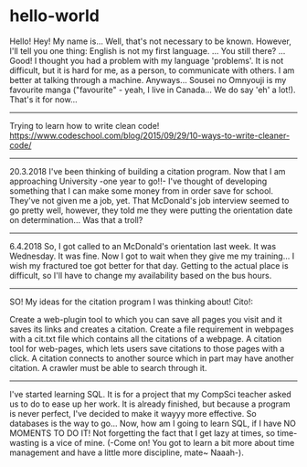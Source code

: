 # hello-world
Hello! Hey!
My name is... Well, that's not necessary to be known.
However, I'll tell you one thing: English is not my first language.
...
You still there?
...
Good! I thought you had a problem with my language 'problems'. It is not difficult, but
it is hard for me, as a person, to communicate with others. I am better at talking 
through a machine. 
Anyways... Sousei no Omnyouji is my favourite manga ("favourite" - yeah, I live in Canada... 
We do say 'eh' a lot!).
That's it for now...


********************

Trying to learn how to write clean code!
https://www.codeschool.com/blog/2015/09/29/10-ways-to-write-cleaner-code/



********************
20.3.2018
I've been thinking of building a citation program. Now that I am approaching University -one year to go!!- I've thought of developing something that I can make some money from in order save for school. They've not given me a job, yet. That McDonald's job interview seemed to go pretty well, however, they told me they were putting the orientation date on determination... Was that a troll? 

********************
6.4.2018
So, I got called to an McDonald's orientation last week. It was Wednesday. It was fine. Now I got to wait when they give me my training... I wish my fractured toe got better for that day. Getting to the actual place is difficult, so I'll have to change my availability based on the bus hours. 

********************

SO! My ideas for the citation program I was thinking about! Cito!:

Create a web-plugin tool to which you can save all pages you visit and it saves its links and creates a citation.
Create a file requirement in webpages with a cit.txt file which contains all the citations of a webpage.
A citation tool for web-pages, which lets users save citations to those pages with a click.
A citation connects to another source which in part may have another citation. A crawler must be able to search through it.

********************

I've started learning SQL. It is for a project that my CompSci teacher asked us to do to ease up her work. It is already finished, but because a program is never perfect, I've decided to make it wayyy more effective. So databases is the way to go... Now, how am I going to learn SQL, if I have NO MOMENTS TO DO IT! Not forgetting the fact that I get lazy at times, so time-wasting is a vice of mine. (-Come on! You got to learn a bit more about time management and have a little more discipline, mate~ Naaah-).
